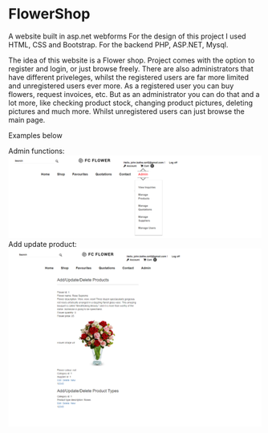 # FlowerShop
A website built in asp.net webforms
For the design of this project I used HTML, CSS and Bootstrap. For the backend PHP, ASP.NET, Mysql.

The idea of this website is a Flower shop. Project comes with the option to register and login, or just browse freely. There are also administrators that have different priveleges, whilst the registered users are far more limited and unregistered users ever more. As a registered user you can buy flowers, request invoices, etc. But as an administrator you can do that and a lot more, like checking product stock, changing product pictures, deleting pictures and much more. Whilst unregistered users can just browse the main page.

Examples below

Admin functions: ![alt text](https://github.com/georgipetrov98/FlowerShop/blob/main/Content/img/product/AdminView.png)
Add update product: ![alt text](https://github.com/georgipetrov98/FlowerShop/blob/main/Content/img/product/AddUpdateProductsAdmin.png)
